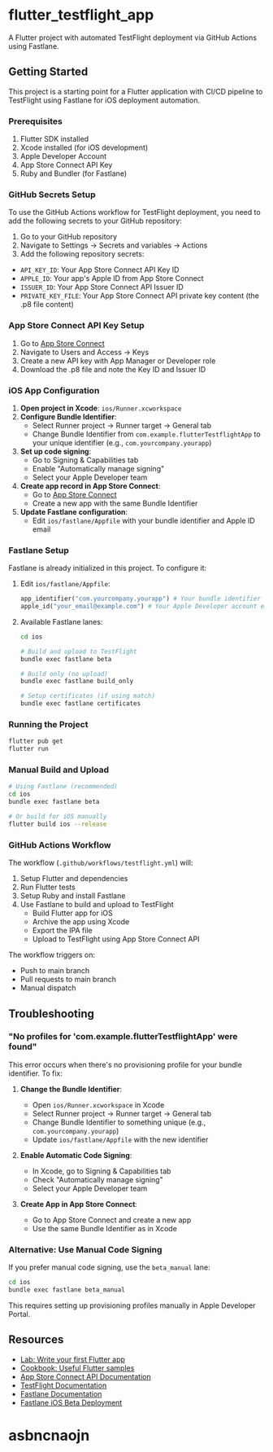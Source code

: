 # flutter_testflight_app

A Flutter project with automated TestFlight deployment via GitHub Actions using Fastlane.

## Getting Started

This project is a starting point for a Flutter application with CI/CD pipeline to TestFlight using Fastlane for iOS deployment automation.

### Prerequisites

1. Flutter SDK installed
2. Xcode installed (for iOS development)
3. Apple Developer Account
4. App Store Connect API Key
5. Ruby and Bundler (for Fastlane)

### GitHub Secrets Setup

To use the GitHub Actions workflow for TestFlight deployment, you need to add the following secrets to your GitHub repository:

1. Go to your GitHub repository
2. Navigate to Settings → Secrets and variables → Actions
3. Add the following repository secrets:

- `API_KEY_ID`: Your App Store Connect API Key ID
- `APPLE_ID`: Your app's Apple ID from App Store Connect
- `ISSUER_ID`: Your App Store Connect API Issuer ID
- `PRIVATE_KEY_FILE`: Your App Store Connect API private key content (the .p8 file content)

### App Store Connect API Key Setup

1. Go to [App Store Connect](https://appstoreconnect.apple.com/)
2. Navigate to Users and Access → Keys
3. Create a new API key with App Manager or Developer role
4. Download the .p8 file and note the Key ID and Issuer ID

### iOS App Configuration

1. **Open project in Xcode**: `ios/Runner.xcworkspace`
2. **Configure Bundle Identifier**: 
   - Select Runner project → Runner target → General tab
   - Change Bundle Identifier from `com.example.flutterTestflightApp` to your unique identifier (e.g., `com.yourcompany.yourapp`)
3. **Set up code signing**:
   - Go to Signing & Capabilities tab
   - Enable "Automatically manage signing"
   - Select your Apple Developer team
4. **Create app record in App Store Connect**:
   - Go to [App Store Connect](https://appstoreconnect.apple.com/)
   - Create a new app with the same Bundle Identifier
5. **Update Fastlane configuration**:
   - Edit `ios/fastlane/Appfile` with your bundle identifier and Apple ID email

### Fastlane Setup

Fastlane is already initialized in this project. To configure it:

1. Edit `ios/fastlane/Appfile`:
   ```ruby
   app_identifier("com.yourcompany.yourapp") # Your bundle identifier
   apple_id("your_email@example.com") # Your Apple Developer account email
   ```

2. Available Fastlane lanes:
   ```bash
   cd ios
   
   # Build and upload to TestFlight
   bundle exec fastlane beta
   
   # Build only (no upload)
   bundle exec fastlane build_only
   
   # Setup certificates (if using match)
   bundle exec fastlane certificates
   ```

### Running the Project

```bash
flutter pub get
flutter run
```

### Manual Build and Upload

```bash
# Using Fastlane (recommended)
cd ios
bundle exec fastlane beta

# Or build for iOS manually
flutter build ios --release
```

### GitHub Actions Workflow

The workflow (`.github/workflows/testflight.yml`) will:

1. Setup Flutter and dependencies
2. Run Flutter tests
3. Setup Ruby and install Fastlane
4. Use Fastlane to build and upload to TestFlight
   - Build Flutter app for iOS
   - Archive the app using Xcode
   - Export the IPA file
   - Upload to TestFlight using App Store Connect API

The workflow triggers on:
- Push to main branch
- Pull requests to main branch
- Manual dispatch

## Troubleshooting

### "No profiles for 'com.example.flutterTestflightApp' were found"

This error occurs when there's no provisioning profile for your bundle identifier. To fix:

1. **Change the Bundle Identifier**:
   - Open `ios/Runner.xcworkspace` in Xcode
   - Select Runner project → Runner target → General tab
   - Change Bundle Identifier to something unique (e.g., `com.yourcompany.yourapp`)
   - Update `ios/fastlane/Appfile` with the new identifier

2. **Enable Automatic Code Signing**:
   - In Xcode, go to Signing & Capabilities tab
   - Check "Automatically manage signing"
   - Select your Apple Developer team

3. **Create App in App Store Connect**:
   - Go to App Store Connect and create a new app
   - Use the same Bundle Identifier as in Xcode

### Alternative: Use Manual Code Signing

If you prefer manual code signing, use the `beta_manual` lane:
```bash
cd ios
bundle exec fastlane beta_manual
```

This requires setting up provisioning profiles manually in Apple Developer Portal.

## Resources

- [Lab: Write your first Flutter app](https://docs.flutter.dev/get-started/codelab)
- [Cookbook: Useful Flutter samples](https://docs.flutter.dev/cookbook)
- [App Store Connect API Documentation](https://developer.apple.com/documentation/appstoreconnectapi)
- [TestFlight Documentation](https://developer.apple.com/testflight/)
- [Fastlane Documentation](https://docs.fastlane.tools/)
- [Fastlane iOS Beta Deployment](https://docs.fastlane.tools/getting-started/ios/beta-deployment/)
# asbncnaojn
